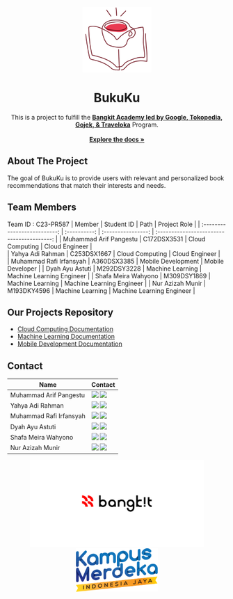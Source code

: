 <p align="center">
<img src="https://github.com/Nerszy/BukuKu/blob/main/logo%20bukuku.png" height="150">
</p>
<h1 align="center">BukuKu</h1>

<p align="center">
  This is a project to fulfill the  <a href="https://grow.google/intl/id_id/bangkit/"><strong>Bangkit Academy led by Google, Tokopedia, Gojek, & Traveloka</strong></a>
   Program.
 <br>
 <br />
    <a href="https://github.com/Nerszy/BukuKu"><strong>Explore the docs »</strong></a>
    <br />
 </p>
  
## About The Project
The goal of BukuKu is to provide users with relevant and personalized book recommendations that match their interests and needs.

## Team Members
Team ID		: C23-PR587
|         Member               | Student ID   |        Path        |                Project Role                |
| :--------------------------: | :----------: | :----------------: | :----------------------------------------: | 
|    Muhammad Arif Pangestu    |  C172DSX3531 |  Cloud Computing   |                 Cloud Engineer             |  
|       Yahya Adi Rahman       |  C253DSX1667 |  Cloud Computing   |                 Cloud Engineer             |     
|   Muhammad Rafi Irfansyah    |  A360DSX3385 | Mobile Development |                Mobile Developer            | 
|       Dyah Ayu Astuti        |  M292DSY3228 |  Machine Learning  |           Machine Learning Engineer        | 
|      Shafa Meira Wahyono     |  M309DSY1869 |  Machine Learning  |           Machine Learning Engineer        | 
|       Nur Azizah Munir       |  M193DKY4596 |  Machine Learning  |           Machine Learning Engineer        |

## Our Projects Repository
- [Cloud Computing Documentation](https://github.com/Nerszy/BukuKu/tree/main/cloud%20computing)
- [Machine Learning Documentation](https://github.com/Nerszy/BukuKu/tree/main/machine%20learning)
- [Mobile Development Documentation](https://github.com/Nerszy/BukuKu/tree/main/mobile%20development)

## Contact

| Name                   | Contact                                                                                                                                                                                                                                                                                         |
| ---------------------- | ----------------------------------------------------------------------------------------------------------------------------------------------------------------------------------------------------------------------------------------------------------------------------------------------- |
| Muhammad Arif Pangestu     | <a href="https://www.linkedin.com/in/muhammad-arif-pangestu-1643101b9/"><img src="https://img.shields.io/badge/LinkedIn-0077B5?style=for-the-badge&logo=linkedin&logoColor=white" /></a> <a href="mailto:pangestuarif458@gmail.com"><img src="https://img.shields.io/badge/Gmail-D14836?style=for-the-badge&logo=gmail&logoColor=white"></a> |
| Yahya Adi Rahman   | <a href="https://www.linkedin.com/in/yahyaadi/"><img src="https://img.shields.io/badge/LinkedIn-0077B5?style=for-the-badge&logo=linkedin&logoColor=white" /></a> <a href="mailto:yahyaadi282@gmail.com"><img src="https://img.shields.io/badge/Gmail-D14836?style=for-the-badge&logo=gmail&logoColor=white"></a> |
| Muhammad Rafi Irfansyah          | <a href="https://www.linkedin.com/in/irfnsyhh"><img src="https://img.shields.io/badge/LinkedIn-0077B5?style=for-the-badge&logo=linkedin&logoColor=white" /></a> <a href="mailto:krafime@gmail.com"><img src="https://img.shields.io/badge/Gmail-D14836?style=for-the-badge&logo=gmail&logoColor=white"></a>                       |
| Dyah Ayu Astuti       | <a href="https://www.linkedin.com/in/dyah-ayu-astuti-17b190216/"><img src="https://img.shields.io/badge/LinkedIn-0077B5?style=for-the-badge&logo=linkedin&logoColor=white" /></a> <a href="mailto:dyahayuastuti7@gmail.com"><img src="https://img.shields.io/badge/Gmail-D14836?style=for-the-badge&logo=gmail&logoColor=white"></a>                    |
| Shafa Meira Wahyono   | <a href="https://www.linkedin.com/in/shafa-meira-wahyono-b861a01b6/"><img src="https://img.shields.io/badge/LinkedIn-0077B5?style=for-the-badge&logo=linkedin&logoColor=white" /></a> <a href="mailto:meirashaf@gmail.com"><img src="https://img.shields.io/badge/Gmail-D14836?style=for-the-badge&logo=gmail&logoColor=white"></a>                |
| Nur Azizah Munir | <a href="https://www.linkedin.com/in/nur-azizah-munir-697903210/"><img src="https://img.shields.io/badge/LinkedIn-0077B5?style=for-the-badge&logo=linkedin&logoColor=white" /></a> <a href="mailto:nurazizahmunir2@gmail.com"><img src="https://img.shields.io/badge/Gmail-D14836?style=for-the-badge&logo=gmail&logoColor=white"></a>                       |

<p align="center">
<img src="https://github.com/Nerszy/BukuKu/blob/main/bangkit-logo.png" height="200">
<img src="https://github.com/Nerszy/BukuKu/blob/main/kampusmerdeka.png" height="100">
</p>
